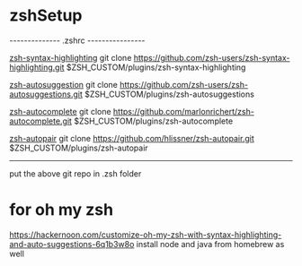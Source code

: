 # zshSetup

-------------- .zshrc ----------------

[zsh-syntax-highlighting](https://github.com/zsh-users/zsh-syntax-highlighting.git)
git clone https://github.com/zsh-users/zsh-syntax-highlighting.git $ZSH_CUSTOM/plugins/zsh-syntax-highlighting

[zsh-autosuggestion](https://github.com/zsh-users/zsh-autosuggestions.git)
git clone https://github.com/zsh-users/zsh-autosuggestions.git $ZSH_CUSTOM/plugins/zsh-autosuggestions

[zsh-autocomplete](https://github.com/marlonrichert/zsh-autocomplete.git)
git clone https://github.com/marlonrichert/zsh-autocomplete.git $ZSH_CUSTOM/plugins/zsh-autocomplete

[zsh-autopair](https://github.com/hlissner/zsh-autopair.git)
git clone https://github.com/hlissner/zsh-autopair.git $ZSH_CUSTOM/plugins/zsh-autopair

----------------

put the above git repo in .zsh folder

# for oh my zsh

https://hackernoon.com/customize-oh-my-zsh-with-syntax-highlighting-and-auto-suggestions-6q1b3w8o
install node and java from homebrew as well
